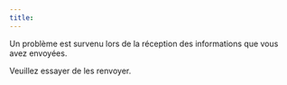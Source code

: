 ```yaml
---
title: 
---
```


Un problème est survenu lors de la réception des informations que vous avez envoyées.

Veuillez essayer de les renvoyer.
